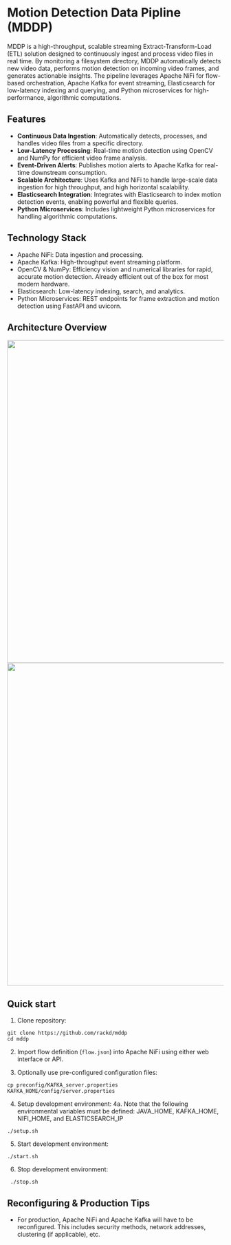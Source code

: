 # Motion Detection Data Pipline (MDDP)

MDDP is a high-throughput, scalable streaming Extract-Transform-Load (ETL) solution designed to continuously ingest and process video files in real time. By monitoring a filesystem directory, MDDP automatically detects new video data, performs motion detection on incoming video frames, and generates actionable insights. The pipeline leverages Apache NiFi for flow-based orchestration, Apache Kafka for event streaming, Elasticsearch for low-latency indexing and querying, and Python microservices for high-performance, algorithmic computations.

## Features
- **Continuous Data Ingestion**: Automatically detects, processes, and handles video files from a specific directory.
- **Low-Latency Processing**: Real-time motion detection using OpenCV and NumPy for efficient video frame analysis.
- **Event-Driven Alerts**: Publishes motion alerts to Apache Kafka for real-time downstream consumption.
- **Scalable Architecture**: Uses Kafka and NiFi to handle large-scale data ingestion for high throughput, and high horizontal scalability.
- **Elasticsearch Integration**: Integrates with Elasticsearch to index motion detection events, enabling powerful and flexible queries.
- **Python Microservices**: Includes lightweight Python microservices for handling algorithmic computations. 

## Technology Stack
   - Apache NiFi: Data ingestion and processing.
   - Apache Kafka: High-throughput event streaming platform.
- OpenCV & NumPy: Efficiency vision and numerical libraries for rapid, accurate motion detection. Already efficient out of the box for most modern hardware.
- Elasticsearch: Low-latency indexing, search, and analytics.
- Python Microservices: REST endpoints for frame extraction and motion detection using FastAPI and uvicorn.

##  Architecture Overview
<img src="https://github.com/user-attachments/assets/756c794e-1709-46e5-a61f-2d9a74da32b0" width="750">
<img src="https://github.com/user-attachments/assets/68b77e78-cf5b-4b84-90a2-570a5d4118be" width="750">


## Quick start

1. Clone repository:
```
git clone https://github.com/rackd/mddp
cd mddp
```

2. Import flow definition (```flow.json```) into Apache NiFi using either web interface or API.

3. Optionally use pre-configured configuration files:
```
cp preconfig/KAFKA_server.properties KAFKA_HOME/config/server.properties
```

4. Setup development environment:
4a. Note that the following environmental variables must be defined: JAVA_HOME, KAFKA_HOME, NIFI_HOME, and ELASTICSEARCH_IP
```
./setup.sh
```

5. Start development environment:
```
./start.sh
```

6. Stop development environment:
```
 ./stop.sh
```
## Reconfiguring & Production Tips
- For production, Apache NiFi and Apache Kafka will have to be reconfigured. This includes security methods, network addresses, clustering (if applicable), etc.


